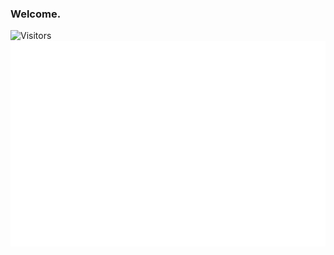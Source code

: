 ### Welcome. 

<img align="left" alt="Visitors" src="https://komarev.com/ghpvc/?username=invakid404&color=grey&label=V">
<img align="right" alt="Metrics" src="https://github.com/invakid404/invakid404/blob/main/github-metrics.svg">
